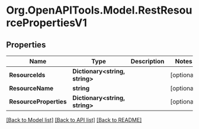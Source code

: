 # Org.OpenAPITools.Model.RestResourcePropertiesV1

## Properties

Name | Type | Description | Notes
------------ | ------------- | ------------- | -------------
**ResourceIds** | **Dictionary&lt;string, string&gt;** |  | [optional] 
**ResourceName** | **string** |  | [optional] 
**ResourceProperties** | **Dictionary&lt;string, string&gt;** |  | [optional] 

[[Back to Model list]](../README.md#documentation-for-models) [[Back to API list]](../README.md#documentation-for-api-endpoints) [[Back to README]](../README.md)

